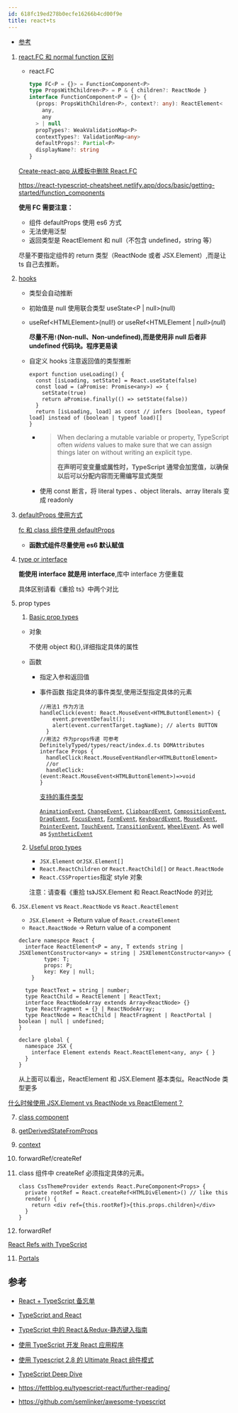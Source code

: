 ```yaml
---
id: 618fc19ed278b0ecfe16266b4cd00f9e
title: react+ts
---
```


<!-- START doctoc generated TOC please keep comment here to allow auto update -->
<!-- DON'T EDIT THIS SECTION, INSTEAD RE-RUN doctoc TO UPDATE -->

- [参考](#%E5%8F%82%E8%80%83)

<!-- END doctoc generated TOC please keep comment here to allow auto update -->

1. [react.FC 和 normal function 区别](https://react-typescript-cheatsheet.netlify.app/docs/basic/getting-started/function_components)

   - react.FC

     ```typescript
     type FC<P = {}> = FunctionComponent<P>
     type PropsWithChildren<P> = P & { children?: ReactNode }
     interface FunctionComponent<P = {}> {
       (props: PropsWithChildren<P>, context?: any): ReactElement<
         any,
         any
       > | null
       propTypes?: WeakValidationMap<P>
       contextTypes?: ValidationMap<any>
       defaultProps?: Partial<P>
       displayName?: string
     }
     ```

   [Create-react-app 从模板中删除 React.FC](https://github.com/facebook/create-react-app/pull/8177)

   https://react-typescript-cheatsheet.netlify.app/docs/basic/getting-started/function_components

   **使用 FC 需要注意：**

   - 组件 defaultProps 使用 es6 方式
   - 无法使用泛型
   - 返回类型是 ReactElement 和 null（不包含 undefined，string 等）

   尽量不要指定组件的 return 类型（ReactNode 或者 JSX.Element）,而是让 ts 自己去推断。

2. [hooks](https://react-typescript-cheatsheet.netlify.app/docs/basic/getting-started/hooks)

   - 类型会自动推断

   - 初始值是 null 使用联合类型 useState<P | null>(null)

   - useRef\<HTMLElement\>(null!) or useRef\<HTMLElement | _null_\>(_null_)

     **尽量不用`!`(Non-null、Non-undefined),而是使用非 null 后者非 undefined 代码块。程序更易读**

   - 自定义 hooks 注意返回值的类型推断

     ```tsx
     export function useLoading() {
       const [isLoading, setState] = React.useState(false)
       const load = (aPromise: Promise<any>) => {
         setState(true)
         return aPromise.finally(() => setState(false))
       }
       return [isLoading, load] as const // infers [boolean, typeof load] instead of (boolean | typeof load)[]
     }
     ```

     - > When declaring a mutable variable or property, TypeScript often _widens_ values to make sure that we can assign things later on without writing an explicit type.
       >
       > **在声明可变变量或属性时，TypeScript 通常会加宽值，以确保以后可以分配内容而无需编写显式类型**

     - 使用 const 断言，将 literal types 、object literals、array literals 变成 readonly

3. [defaultProps 使用方式](https://react-typescript-cheatsheet.netlify.app/docs/basic/getting-started/default_props)

   [fc 和 class 组件使用 defaultProps](https://www.typescriptlang.org/docs/handbook/release-notes/typescript-3-0.html#support-for-defaultprops-in-jsx)

   - **函数式组件尽量使用 es6 默认赋值**

4. [type or interface](https://react-typescript-cheatsheet.netlify.app/docs/basic/getting-started/types_or_interfaces)

   **能使用 interface 就是用 interface**,库中 interface 方便重载

   具体区别请看《重拾 ts》中两个对比

5. prop types

   1. [Basic prop types](https://react-typescript-cheatsheet.netlify.app/docs/basic/getting-started/basic_type_example)

   - 对象

     不使用 object 和{},详细指定具体的属性

   - 函数

     - 指定入参和返回值

     - 事件函数 指定具体的事件类型,使用泛型指定具体的元素

       ```tsx
       //用法1 作为方法
       handleClick(event: React.MouseEvent<HTMLButtonElement>) {
           event.preventDefault();
           alert(event.currentTarget.tagName); // alerts BUTTON
         }
       //用法2 作为props传递 可参考DefinitelyTyped/types/react/index.d.ts DOMAttributes
       interface Props {
         handleClick:React.MouseEventHandler<HTMLButtonElement>
         //or
         handleClick: (event:React.MouseEvent<HTMLButtonElement>)=>void
       }
       ```

       [支持的事件类型 ](https://fettblog.eu/typescript-react/events/#basic-event-handling)

       [`AnimationEvent`](https://developer.mozilla.org/en-US/docs/Web/API/AnimationEvent), [`ChangeEvent`](https://developer.mozilla.org/en-US/docs/Web/API/ChangeEvent), [`ClipboardEvent`](https://developer.mozilla.org/en-US/docs/Web/API/ClipboardEvent), [`CompositionEvent`](https://developer.mozilla.org/en-US/docs/Web/API/CompositionEvent), [`DragEvent`](https://developer.mozilla.org/en-US/docs/Web/API/DragEvent), [`FocusEvent`](https://developer.mozilla.org/en-US/docs/Web/API/FocusEvent), [`FormEvent`](https://developer.mozilla.org/en-US/docs/Web/API/FormEvent), [`KeyboardEvent`](https://developer.mozilla.org/en-US/docs/Web/API/KeyboardEvent), [`MouseEvent`](https://developer.mozilla.org/en-US/docs/Web/API/MouseEvent), [`PointerEvent`](https://developer.mozilla.org/en-US/docs/Web/API/PointerEvent), [`TouchEvent`](https://developer.mozilla.org/en-US/docs/Web/API/TouchEvent), [`TransitionEvent`](https://developer.mozilla.org/en-US/docs/Web/API/TransitionEvent), [`WheelEvent`](https://developer.mozilla.org/en-US/docs/Web/API/WheelEvent). As well as [ `SyntheticEvent`](https://reactjs.org/docs/events.html#reference)

   2. [Useful prop types](https://react-typescript-cheatsheet.netlify.app/docs/basic/getting-started/react_prop_type_example)

      - `JSX.Element` or`JSX.Element[]`
      - `React.ReactChildren` or `React.ReactChild[]` or `React.ReactNode`
      - `React.CSSProperties`指定 style 对象

      注意：请查看《重拾 ts》JSX.Element 和 React.ReactNode 的对比

6. `JSX.Element` vs `React.ReactNode` vs `React.ReactElement`

   - `JSX.Element` -> Return value of `React.createElement`
   - `React.ReactNode` -> Return value of a component

   ```tsx
   declare namespce React {
     interface ReactElement<P = any, T extends string | JSXElementConstructor<any> = string | JSXElementConstructor<any>> {
           type: T;
           props: P;
           key: Key | null;
       }

     type ReactText = string | number;
     type ReactChild = ReactElement | ReactText;
     interface ReactNodeArray extends Array<ReactNode> {}
     type ReactFragment = {} | ReactNodeArray;
     type ReactNode = ReactChild | ReactFragment | ReactPortal | boolean | null | undefined;
   }

   declare global {
     namespace JSX {
       interface Element extends React.ReactElement<any, any> { }
     }
   }
   ```

   从上面可以看出，ReactElement 和 JSX.Element 基本类似。ReactNode 类型更多

[什么时候使用 JSX.Element vs ReactNode vs ReactElement？](https://stackoverflow.com/questions/58123398/when-to-use-jsx-element-vs-reactnode-vs-reactelement/59840095#59840095)

7. [class component](https://react-typescript-cheatsheet.netlify.app/docs/basic/getting-started/class_components)

8. [getDerivedStateFromProps](https://react-typescript-cheatsheet.netlify.app/docs/basic/getting-started/get_derived_props_from_state)

9. [context](https://react-typescript-cheatsheet.netlify.app/docs/basic/getting-started/context)

10. forwardRef/createRef

11. class 组件中 createRef 必须指定具体的元素。

    ```tsx
    class CssThemeProvider extends React.PureComponent<Props> {
      private rootRef = React.createRef<HTMLDivElement>() // like this
      render() {
        return <div ref={this.rootRef}>{this.props.children}</div>
      }
    }
    ```

12. forwardRef

[React Refs with TypeScript](https://medium.com/@martin_hotell/react-refs-with-typescript-a32d56c4d315)

11. [Portals](https://react-typescript-cheatsheet.netlify.app/docs/basic/getting-started/portals)

## 参考

- [React + TypeScript 备忘单](https://github.com/typescript-cheatsheets/react-typescript-cheatsheet#reacttypescript-cheatsheets)

- [TypeScript and React](https://fettblog.eu/typescript-react/)

- [TypeScript 中的 React＆Redux-静态键入指南](https://github.com/piotrwitek/react-redux-typescript-guide#react--redux-in-typescript---static-typing-guide)

- [使用 TypeScript 开发 React 应用程序](https://egghead.io/courses/use-typescript-to-develop-react-applications)

- [使用 Typescript 2.8 的 Ultimate React 组件模式](https://levelup.gitconnected.com/ultimate-react-component-patterns-with-typescript-2-8-82990c516935)

- [TypeScript Deep Dive](https://basarat.gitbook.io/typescript/)

- https://fettblog.eu/typescript-react/further-reading/

- https://github.com/semlinker/awesome-typescript
